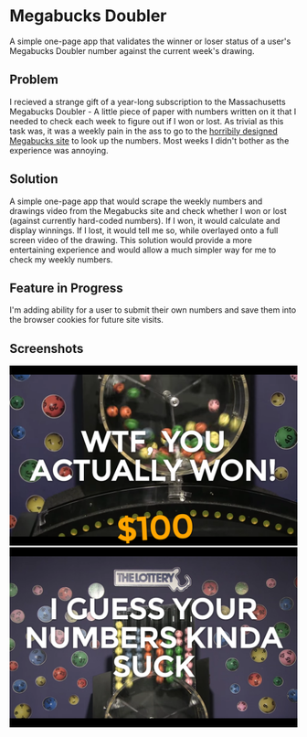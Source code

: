 # Megabucks Doubler
A simple one-page app that validates the winner or loser status of a user's Megabucks Doubler number against the current week's drawing.

## Problem
I recieved a strange gift of a year-long subscription to the Massachusetts Megabucks Doubler - A little piece of paper with numbers written on it that I  needed to check each week to figure out if I won or lost. As trivial as this task was, it was a weekly pain in the ass to go to the [horribily designed Megabucks site](http://www.masslottery.com/games/lottery/megabucks-doubler.html) to look up the numbers. Most weeks I didn't bother as the experience was annoying.

## Solution
A simple one-page app that would scrape the weekly numbers and drawings video from the Megabucks site and check whether I won or lost (against currently hard-coded numbers). If I won, it would calculate and display winnings. If I lost, it would tell me so, while overlayed onto a full screen video of the drawing. This solution would provide a more entertaining experience and would allow a much simpler way for me to check my weekly numbers. 

## Feature in Progress
I'm adding ability for a user to submit their own numbers and save them into the browser cookies for future site visits.

## Screenshots

![Image of Winner](screenshot-winner.png)
![Image of Loser](screenshot-loser.png)
